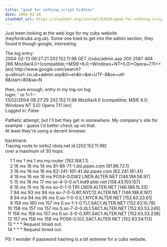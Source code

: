 ```yaml
---
title: "good for nothing script kiddies"
date: 2004-02-26
slashdot_url: https://slashdot.org/journal/63429/good-for-nothing-script-kiddies
---
```


<p>Just been looking at the web logs for my cubs website (twyfordcubs.org.uk). Some one tried to get into the admin section, they found it though google, interesting.</p>
<p>The log entry:<br>2004-02-13 06:27:21 202.152.11.98 GET<nobr> </nobr>/cubs/admin.asp 200 2587 484 266 Mozilla/4.0+(compatible;+MSIE+6.0;+Windows+NT+5.0)+Opera+7.11++[en] http://www.google.com/search?q=allinurl:.co.uk+admin.asp&amp;hl=en&amp;lr=&amp;ie=UTF-8&amp;oe=utf-8&amp;start=80&amp;sa=N</p>
<p>then, sure enough, entry in my log-on log:<br>login: ' or 1=1--<br>13/02/2004 06:27:29     202.152.11.98     Mozilla/4.0 (compatible; MSIE 6.0; Windows NT 5.0) Opera 7.11 [en]<br>Logged in: False</p>
<p>Pathetic attempt, but I'll bet they get in somewhere. My company's site for example - guess I'd better check up on that.<br>At least they're using a decent browser.</p>
<p>backtrace:<br>Tracing route to sisfo2.idola.net.id [202.152.11.98]<br>over a maximum of 30 hops:</p>
<p>
    1    1 ms    1 ms    1 ms  my.router [192.168.1.1]<br>
    2    16 ms    16 ms    14 ms  81-86-71-1.dsl.pipex.com [81.86.72.1]<br>
    3    16 ms    16 ms    16 ms  62-241-161-41.dsl.pipex.com [62.241.161.41]<br>
    4    18 ms    16 ms    16 ms  POS4-0.GW2.LND9.ALTER.NET [146.188.56.97]<br>
    5    15 ms    16 ms    17 ms  so-4-0-0.xr1.lnd9.alter.net [158.43.150.157]<br>
    6    16 ms    15 ms    16 ms  so-0-1-0.TR1.LND9.ALTER.NET [146.188.15.33]<br>
    7    94 ms    93 ms    94 ms  so-7-0-0.IR1.NYC12.ALTER.NET [146.188.8.197]<br>
    8    94 ms    94 ms    95 ms  0.so-1-0-0.IL1.NYC9.ALTER.NET [152.63.23.61]<br>
    9   158 ms   160 ms   157 ms  0.so-1-1-0.TL1.SAC1.ALTER.NET [152.63.10.78]<br>
  10   158 ms   157 ms   157 ms  0.so-7-0-0.XL1.SAC1.ALTER.NET [152.63.53.249]<br>
  11   158 ms   158 ms   157 ms  0.so-3-0-0.XR1.SAC1.ALTER.NET [152.63.53.238]<br>
  12   157 ms   158 ms   158 ms  POS6-0.IG2.SAC1.ALTER.NET [152.63.54.113]<br>
  13     *        *        *     Request timed out.<br>
  14     *        *        *     Request timed out.</p>
<p>PS: I wonder if password hashing is a bit extreme for a cubs website.</p>

